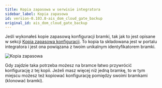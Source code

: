 ```yaml
---
title: Kopia zapasowa w serwisie integratora
sidebar_label: Kopia zapasowa
id: version-0.103.8-ais_dom_cloud_gate_backup
original_id: ais_dom_cloud_gate_backup
---
```


Jeśli wykonałeś kopie zapasową konfiguracji bramki, tak jak to jest opisane w sekcji [Kopia zapasowa konfiguracji](/AIS-docs/docs/en/ais_bramka_configuration_software.html#kopia-zapasowa-konfiguracji). To kopia ta składowana jest w portalu integratora i jest ona powiązana z twoim unikalnym identyfikatorem bramki.


![Kopia zapasowa](/AIS-docs/img/en/bramka/dom_cloud_gate_backup.png)

Gdy zajdzie taka potrzeba możesz na bramce łatwo przywrócić konfigurację z tej kopii. Jeżeli masz więcej niż jedną bramkę, to w tym miejscu możesz też kopiować konfigurację pomiędzy swoimi bramkami (klonować bramki).
